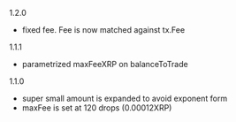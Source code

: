1.2.0
- fixed fee. Fee is now matched against tx.Fee 


1.1.1
- parametrized maxFeeXRP on balanceToTrade

1.1.0
- super small amount is expanded to avoid exponent form
- maxFee is set at 120 drops (0.00012XRP)
